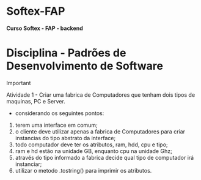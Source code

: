 # Softex-FAP
**Curso Softex - FAP - backend**

# Disciplina - Padrões de Desenvolvimento de Software

> [!IMPORTANT]
> Atividade 1 - Criar uma fabrica de Computadores que tenham dois tipos de maquinas, PC e Server.
- considerando os seguintes pontos:

1. terem uma interface em comum;
2. o cliente deve utilizar apenas a fabrica de Computadores para criar instancias do tipo abstrato da interface;
3. todo computador deve ter os atributos, ram, hdd, cpu e tipo;
4. ram e hd estão na unidade GB, enquanto cpu na unidade Ghz;
5. através do tipo informado a fabrica decide qual tipo de computador irá instanciar;
6. utilizar o metodo .tostring() para imprimir os atributos.


